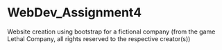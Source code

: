 # WebDev_Assignment4
Website creation using bootstrap for a fictional company (from the game Lethal Company, all rights reserved to the respective creator(s))
